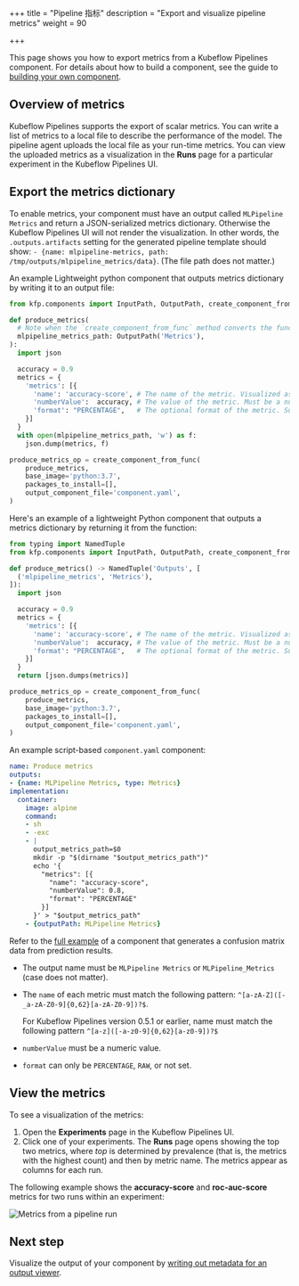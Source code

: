 +++
title = "Pipeline 指标"
description = "Export and visualize pipeline metrics"
weight = 90
                    
+++

This page shows you how to export metrics from a Kubeflow Pipelines component. 
For details about how to build a component, see the guide to 
[building your own component](/docs/components/pipelines/sdk/component-development/).
 
## Overview of metrics

Kubeflow Pipelines supports the export of scalar metrics. You can write a list
of metrics to a local file to describe the performance of the model. The
pipeline agent uploads the local file as your run-time metrics. You can view the
uploaded metrics as a visualization in the **Runs** page for a particular
experiment in the Kubeflow Pipelines UI.
 
## Export the metrics dictionary


To enable metrics, your component must have an output called `MLPipeline Metrics` and return a JSON-serialized metrics dictionary.
Otherwise the Kubeflow Pipelines UI will
not render the visualization. In other words, the `.outputs.artifacts` setting
for the generated pipeline template should show:
`- {name: mlpipeline-metrics, path: /tmp/outputs/mlpipeline_metrics/data}`.
(The file path does not matter.)

An example Lightweight python component that outputs metrics dictionary by writing it to an output file:

```Python
from kfp.components import InputPath, OutputPath, create_component_from_func

def produce_metrics(
  # Note when the `create_component_from_func` method converts the function to a component, the function parameter "mlpipeline_metrics_path" becomes an output with name "mlpipeline_metrics" which is the correct name for metrics output.
  mlpipeline_metrics_path: OutputPath('Metrics'),
):
  import json

  accuracy = 0.9
  metrics = {
    'metrics': [{
      'name': 'accuracy-score', # The name of the metric. Visualized as the column name in the runs table.
      'numberValue':  accuracy, # The value of the metric. Must be a numeric value.
      'format': "PERCENTAGE",   # The optional format of the metric. Supported values are "RAW" (displayed in raw format) and "PERCENTAGE" (displayed in percentage format).
    }]
  }
  with open(mlpipeline_metrics_path, 'w') as f:
    json.dump(metrics, f)

produce_metrics_op = create_component_from_func(
    produce_metrics,
    base_image='python:3.7',
    packages_to_install=[],
    output_component_file='component.yaml',
)
```

Here's an example of a lightweight Python component that outputs a metrics dictionary by returning it from the function:

```Python
from typing import NamedTuple
from kfp.components import InputPath, OutputPath, create_component_from_func

def produce_metrics() -> NamedTuple('Outputs', [
  ('mlpipeline_metrics', 'Metrics'),
]):
  import json

  accuracy = 0.9
  metrics = {
    'metrics': [{
      'name': 'accuracy-score', # The name of the metric. Visualized as the column name in the runs table.
      'numberValue':  accuracy, # The value of the metric. Must be a numeric value.
      'format': "PERCENTAGE",   # The optional format of the metric. Supported values are "RAW" (displayed in raw format) and "PERCENTAGE" (displayed in percentage format).
    }]
  }
  return [json.dumps(metrics)]

produce_metrics_op = create_component_from_func(
    produce_metrics,
    base_image='python:3.7',
    packages_to_install=[],
    output_component_file='component.yaml',
)
```

An example script-based `component.yaml` component:

```yaml
name: Produce metrics
outputs:
- {name: MLPipeline Metrics, type: Metrics}
implementation:
  container:
    image: alpine
    command:
    - sh
    - -exc
    - |
      output_metrics_path=$0
      mkdir -p "$(dirname "$output_metrics_path")"
      echo '{
        "metrics": [{
          "name": "accuracy-score",
          "numberValue": 0.8,
          "format": "PERCENTAGE"
        }]
      }' > "$output_metrics_path"
    - {outputPath: MLPipeline Metrics}
```

Refer to the [full example](https://github.com/kubeflow/pipelines/blob/master/components/local/confusion_matrix/src/confusion_matrix.py) of a component that generates a confusion matrix data from prediction results.

* The output name must be `MLPipeline Metrics` or `MLPipeline_Metrics` (case does not matter).
* The `name` of each metric must match the following pattern: `^[a-zA-Z]([-_a-zA-Z0-9]{0,62}[a-zA-Z0-9])?$`.

    For Kubeflow Pipelines version 0.5.1 or earlier, name must match the following pattern `^[a-z]([-a-z0-9]{0,62}[a-z0-9])?$`
* `numberValue` must be a numeric value.
* `format` can only be `PERCENTAGE`, `RAW`, or not set.

## View the metrics

To see a visualization of the metrics:

1. Open the **Experiments** page in the Kubeflow Pipelines UI.
1. Click one of your experiments. The **Runs** page opens showing the top two 
  metrics, where *top* is determined by prevalence (that is, the metrics with 
  the highest count) and then by metric name. 
  The metrics appear as columns for each run.
  
The following example shows the **accuracy-score** and 
**roc-auc-score** metrics for two runs within an experiment:

<img src="/docs/images/taxi-tip-run-scores.png" 
  alt="Metrics from a pipeline run"
  class="mt-3 mb-3 border border-info rounded">

## Next step

Visualize the output of your component by [writing out metadata for an output 
viewer](/docs/components/pipelines/metrics/output-viewer/).
